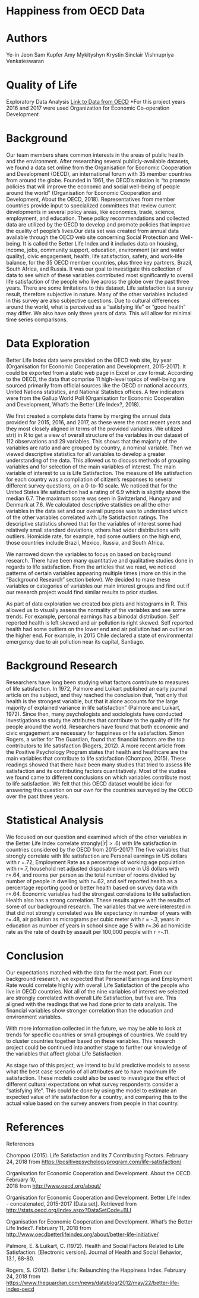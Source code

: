 # Happiness from OECD Data

# Authors
Ye-in Jeon
Sam Kupfer
Amy Mykityshyn 
Krystin Sinclair
Vishnupriya Venkateswaran

# Quality of Life
Exploratory Data Analysis
[Link to Data from OECD](https://stats.oecd.org/Index.aspx?DataSetCode=BLI)
*For this project years 2016 and 2017 were used
Organization for Economic Co-operation Development

# Background

Our team members share common interests in the areas of public health and the environment.  After researching several publicly-available datasets, we found a data set online from the Organisation for Economic Cooperation and Development (OECD), an international forum with 35 member countries from around the globe.  Founded in 1961, the OECD’s mission is “to promote policies that will improve the economic and social well-being of people around the world” (Organisation for Economic Cooperation and Development, About the OECD, 2018).  Representatives from member countries provide input to specialized committees that review current developments in several policy areas, like economics, trade, science, employment, and education.  These policy recommendations and collected data are utilized by the OECD to develop and promote policies that improve the quality of people’s lives.Our data set was created from annual data available through the OECD web site concerning Social Protection and Well-being.  It is called the Better Life Index and it includes data on housing, income, jobs, community support, education, environment (air and water quality), civic engagement, health, life satisfaction, safety, and work-life balance, for the 35 OECD member countries, plus three key partners, Brazil, South Africa, and Russia.  It was our goal to investigate this collection of data to see which of these variables contributed most significantly to overall life satisfaction of the people who live across the globe over the past three years. There are some limitations to this dataset. Life satisfaction is a survey result, therefore subjective in nature. Many of the other variables included in this survey are also subjective questions. Due to cultural differences around the world, what is perceived as a “satisfying life” or “good health” may differ. We also have only three years of data. This will allow for minimal time series comparisons.

# Data Exploration
  
  Better Life Index data were provided on the OECD web site, by year (Organisation for Economic Cooperation and Development, 2015-2017).  It could be exported from a static web page in Excel or .csv format.  According to the OECD, the data that comprise 11 high-level topics of well-being are sourced primarily from official sources like the OECD or national accounts, United Nations statistics, and National Statistics offices.  A few indicators were from the Gallup World Poll (Organisation for Economic Cooperation and Development, What’s the Better Life Index?, 2018).  

We first created a complete data frame by merging the annual data provided for 2015, 2016, and 2017, as these were the most recent years and they most closely aligned in terms of the provided variables.  We utilized str() in R to get a view of overall structure of the variables in our dataset of 112 observations and 29 variables. This shows that the majority of the variables are ratio and are grouped by country, a nominal variable. Then we viewed descriptive statistics for all variables to develop a greater understanding of the data. This allowed us to discuss methods of grouping variables and for selection of the main variables of interest. The main variable of interest to us is Life Satisfaction. The measure of life satisfaction for each country was a compilation of citizen’s responses to several different survey questions, on a 0-to-10 scale. We noticed that for the United States life satisfaction had a rating of 6.9 which is slightly above the median  6.7. The maximum score was seen in Switzerland, Hungary and Denmark at 7.6.  We calculated descriptive statistics on all the other variables in the data set and our overall purpose was to understand which of the other variables correlated with Life Satisfaction ratings.  The descriptive statistics showed that for the variables of interest some had  relatively small standard deviations, others had wider distributions with outliers.  Homicide rate, for example, had some outliers on the high end, those countries include Brazil, Mexico, Russia, and South Africa.

We narrowed down the variables to focus on based on background research. There have been many quantitative and qualitative studies done in regards to life satisfaction. From the articles that we read, we noticed patterns of certain variables appearing multiple times (more on this in the “Background Research” section below).  We decided to make these variables or categories of variables our main interest groups and find out if our research project would find similar results to prior studies.

As part of data exploration we created box plots and histograms in R. This allowed us to visually assess  the normality of the variables and see some trends.  For example, personal earnings has a bimodal distribution.  Self reported health is left skewed and air pollution is right skewed.  Self reported health had some outliers on the lower end and air pollution had an outlier on the higher end.  For example, in 2015 Chile declared a state of environmental emergency due to air pollution near its capital, Santiago.

# Background Research
Researchers have long been studying what factors contribute to measures of life satisfaction.  In 1972, Palmore and Luikart published an early journal article on the subject, and they reached the conclusion that, “not only that health is the strongest variable, but that it alone accounts for the large majority of explained variance in life satisfaction” (Palmore and Luikart, 1972).  Since then, many psychologists and sociologists have conducted investigations to study the attributes that contribute to the quality of life for people around the world.  Researchers have found that both economic and civic engagement are necessary for happiness or life satisfaction.  Simon Rogers, a writer for The Guardian, found that financial factors are the top contributors to life satisfaction (Rogers, 2012).  A more recent article from the Positive Psychology Program states that health and healthcare are the main variables that contribute to life satisfaction (Chompoo, 2015).  These readings showed that there have been many studies that tried to assess life satisfaction and its contributing factors quantitatively.  Most of the studies we found came to different conclusions on which variables contribute most to life satisfaction. We felt that this OECD dataset would be ideal for answering this question on our own for the countries surveyed by the OECD over the past three years.

# Statistical Analysis
We focused on our question and examined which of the other variables in the Better Life Index correlate strongly(|r| > .6) with life satisfaction in countries considered by the OECD from 2015-2017?  The five variables that strongly correlate with life satisfaction are Personal earnings in US dollars with r =.72, Employment Rate as a percentage of working age population with r=.7, household net adjusted disposable income in US dollars with r=.64, and rooms per person as the total number of rooms divided by number of  people in dwelling with r=.62, and self reported health as a percentage reporting good or better health based on survey data with r=.64. Economic variables had the strongest correlations to life satisfaction. Health also has a strong correlation. These results agree with the results of some of our background research. The variables that we were interested in that did not strongly correlated was life expectancy in number of years with r=.48, air pollution as micrograms per cubic meter with r = -.3, years in education as number of years in school since age 5 with r=.36 ad homicide rate as the rate of death by assault per 100,000 people with r =-.11. 

# Conclusion

Our expectations matched with the data for the most part. From our background research, we expected that Personal Earnings and Employment Rate would correlate highly with overall Life Satisfaction of the people who live in OECD countries.  Not all of the nine variables of interest we selected are strongly correlated with overall Life Satisfaction, but five are. This aligned with the readings that we had done prior to data analysis. The financial variables show stronger correlation than the education and environment variables. 

With more information collected in the future, we may be able to look at trends for specific countries or small groupings of countries. We could try to cluster countries together based on these variables. This research project could be continued into another stage to further our knowledge of the variables that affect global Life Satisfaction. 

As stage two of this project, we intend to build predictive models to assess what the best case scenario of all attributes are to have maximum life satisfaction. These models could also be used to investigate the effect of different cultural expectations on what survey respondents consider a “satisfying life”. This could be done by using the model to estimate an expected value of life satisfaction for a country, and comparing this to the actual value based on the survey answers from people in that country.


# References

References

Chompoo (2015). Life Satisfaction and Its 7 Contributing Factors. February 24, 2018 from 
	https://positivepsychologyprogram.com/life-satisfaction/

Organisation for Economic Cooperation and Development.  About the OECD. February 10,  
  	2018 from http://www.oecd.org/about/

Organisation for Economic Cooperation and Development.  Better Life Index - 
	concatenated, 2015-2017 [Data set]. Retrieved from 
	http://stats.oecd.org/Index.aspx?DataSetCode=BLI

Organisation for Economic Cooperation and Development.  What’s the Better Life Index?. 
	February 11, 2018 from http://www.oecdbetterlifeindex.org/about/better-life-initiative/

Palmore, E. & Luikart, C. (1972). Health and Social Factors Related to Life Satisfaction. 
	[Electronic version].  Journal of Health and Social Behavior, 13.1, 68-80.

Rogers, S. (2012). Better Life: Relaunching the Happiness Index. February 24, 2018 from 
	https://www.theguardian.com/news/datablog/2012/may/22/better-life-index-oecd






